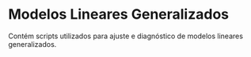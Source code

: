 # Modelos Lineares Generalizados
 Contém scripts utilizados para ajuste e diagnóstico de modelos lineares generalizados.
